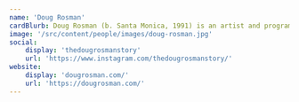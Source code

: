 ```yaml
---
name: 'Doug Rosman'
cardBlurb: Doug Rosman (b. Santa Monica, 1991) is an artist and programmer working at the intersection of art and technology. He received his Bachelor of Arts in the Interdisciplinary Computing in the Arts Major at the University of California, San Diego in 2014, and his Master of Fine Arts in Art and Technology Studies from the School of the Art Institute of Chicago in 2019.
image: '/src/content/people/images/doug-rosman.jpg'
social:
    display: 'thedougrosmanstory'
    url: 'https://www.instagram.com/thedougrosmanstory/'
website:
    display: 'dougrosman.com/'
    url: 'https://dougrosman.com/'
---
```

